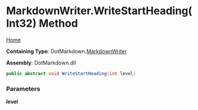 # MarkdownWriter\.WriteStartHeading\(Int32\) Method

[Home](../../../README.md)

**Containing Type**: DotMarkdown\.[MarkdownWriter](../README.md)

**Assembly**: DotMarkdown\.dll

```csharp
public abstract void WriteStartHeading(int level)
```

### Parameters

**level**